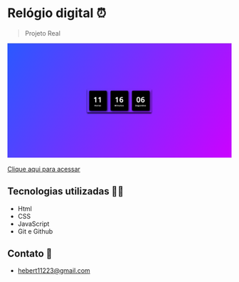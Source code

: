 # Relógio digital ⏰

>Projeto Real

![PREVIEW](/assets/preview.png)

[Clique aqui para acessar](https://herbertribeiro19.github.io/Relogio)

## Tecnologias utilizadas 👨‍💻
- Html
- CSS
- JavaScript
- Git e Github

## Contato 📧
- hebert11223@gmail.com
